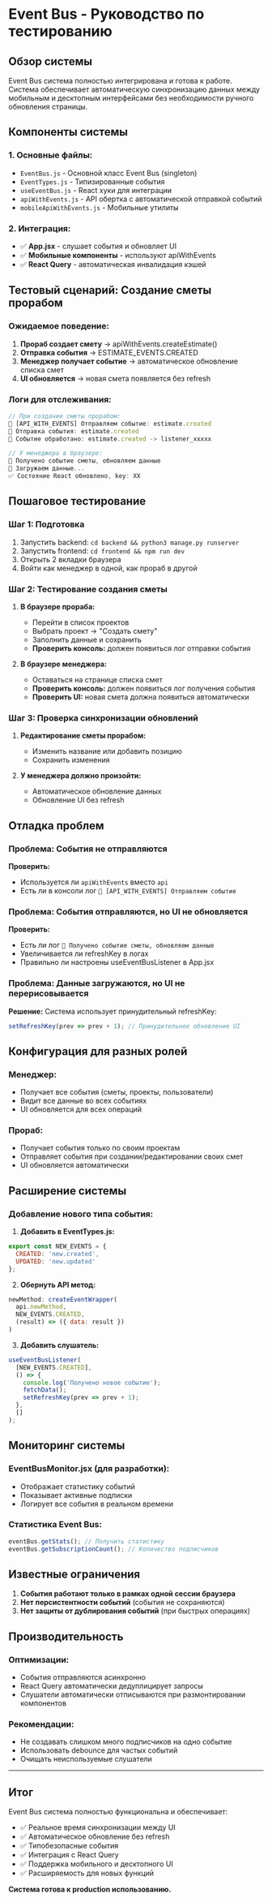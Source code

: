 # Event Bus - Руководство по тестированию

## Обзор системы

Event Bus система полностью интегрирована и готова к работе. Система обеспечивает автоматическую синхронизацию данных между мобильным и десктопным интерфейсами без необходимости ручного обновления страницы.

## Компоненты системы

### 1. Основные файлы:
- `EventBus.js` - Основной класс Event Bus (singleton)
- `EventTypes.js` - Типизированные события
- `useEventBus.js` - React хуки для интеграции
- `apiWithEvents.js` - API обертка с автоматической отправкой событий
- `mobileApiWithEvents.js` - Мобильные утилиты

### 2. Интеграция:
- ✅ **App.jsx** - слушает события и обновляет UI
- ✅ **Мобильные компоненты** - используют apiWithEvents
- ✅ **React Query** - автоматическая инвалидация кэшей

## Тестовый сценарий: Создание сметы прорабом

### Ожидаемое поведение:
1. **Прораб создает смету** → apiWithEvents.createEstimate()
2. **Отправка события** → ESTIMATE_EVENTS.CREATED  
3. **Менеджер получает событие** → автоматическое обновление списка смет
4. **UI обновляется** → новая смета появляется без refresh

### Логи для отслеживания:

```javascript
// При создании сметы прорабом:
🚌 [API_WITH_EVENTS] Отправляем событие: estimate.created
🚌 Отправка события: estimate.created
🚌 Событие обработано: estimate.created -> listener_xxxxx

// У менеджера в браузере:
📨 Получено событие сметы, обновляем данные
🔄 Загружаем данные...
✅ Состояние React обновлено, key: XX
```

## Пошаговое тестирование

### Шаг 1: Подготовка
1. Запустить backend: `cd backend && python3 manage.py runserver`
2. Запустить frontend: `cd frontend && npm run dev`
3. Открыть 2 вкладки браузера
4. Войти как менеджер в одной, как прораб в другой

### Шаг 2: Тестирование создания сметы
1. **В браузере прораба:**
   - Перейти в список проектов
   - Выбрать проект → "Создать смету"
   - Заполнить данные и сохранить
   - **Проверить консоль:** должен появиться лог отправки события

2. **В браузере менеджера:**
   - Оставаться на странице списка смет
   - **Проверить консоль:** должен появиться лог получения события
   - **Проверить UI:** новая смета должна появиться автоматически

### Шаг 3: Проверка синхронизации обновлений
1. **Редактирование сметы прорабом:**
   - Изменить название или добавить позицию
   - Сохранить изменения
   
2. **У менеджера должно произойти:**
   - Автоматическое обновление данных
   - Обновление UI без refresh

## Отладка проблем

### Проблема: События не отправляются
**Проверить:**
- Используется ли `apiWithEvents` вместо `api`
- Есть ли в консоли лог `🚌 [API_WITH_EVENTS] Отправляем событие`

### Проблема: События отправляются, но UI не обновляется  
**Проверить:**
- Есть ли лог `📨 Получено событие сметы, обновляем данные`
- Увеличивается ли refreshKey в логах
- Правильно ли настроены useEventBusListener в App.jsx

### Проблема: Данные загружаются, но UI не перерисовывается
**Решение:** Система использует принудительный refreshKey:
```javascript
setRefreshKey(prev => prev + 1); // Принудительное обновление UI
```

## Конфигурация для разных ролей

### Менеджер:
- Получает все события (сметы, проекты, пользователи)
- Видит все данные во всех событиях
- UI обновляется для всех операций

### Прораб:
- Получает события только по своим проектам
- Отправляет события при создании/редактировании своих смет
- UI обновляется автоматически

## Расширение системы

### Добавление нового типа события:

1. **Добавить в EventTypes.js:**
```javascript
export const NEW_EVENTS = {
  CREATED: 'new.created',
  UPDATED: 'new.updated'
};
```

2. **Обернуть API метод:**
```javascript
newMethod: createEventWrapper(
  api.newMethod,
  NEW_EVENTS.CREATED,
  (result) => ({ data: result })
)
```

3. **Добавить слушатель:**
```javascript
useEventBusListener(
  [NEW_EVENTS.CREATED],
  () => {
    console.log('Получено новое событие');
    fetchData();
    setRefreshKey(prev => prev + 1);
  },
  []
);
```

## Мониторинг системы

### EventBusMonitor.jsx (для разработки):
- Отображает статистику событий
- Показывает активные подписки
- Логирует все события в реальном времени

### Статистика Event Bus:
```javascript
eventBus.getStats(); // Получить статистику
eventBus.getSubscriptionCount(); // Количество подписчиков
```

## Известные ограничения

1. **События работают только в рамках одной сессии браузера**
2. **Нет персистентности событий** (события не сохраняются)
3. **Нет защиты от дублирования событий** (при быстрых операциях)

## Производительность

### Оптимизации:
- События отправляются асинхронно
- React Query автоматически дедуплицирует запросы
- Слушатели автоматически отписываются при размонтировании компонентов

### Рекомендации:
- Не создавать слишком много подписчиков на одно событие
- Использовать debounce для частых событий
- Очищать неиспользуемые слушатели

---

## Итог

Event Bus система полностью функциональна и обеспечивает:
- ✅ Реальное время синхронизации между UI
- ✅ Автоматическое обновление без refresh
- ✅ Типобезопасные события
- ✅ Интеграция с React Query
- ✅ Поддержка мобильного и десктопного UI
- ✅ Расширяемость для новых функций

**Система готова к production использованию.**